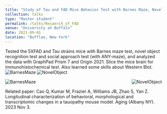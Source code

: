 ```yaml
---
title: "Study of Tau and FAD Mice Behavior Test with Barnes Maze, Novel Object Task, and Social Preference Task"
collection: talks
type: "Master student"
permalink: /talks/Resaerch_of_FAD
venue: "University at Buffalo"
date: 2021-09-01
location: "Bufflao, New York"
---
```


Tested the 5XFAD and Tau strains mice with Barnes maze test, novel object recognition test and social approach test (with ANY-maze), and analyzed the data with GraphPad Prism 7 and Origin 2021. Slice the mice brain for immunohistochemical test. Also learned some skills about Western Blot.
![BarnesMaze](http://Shengkai24.github.io/images/BarnesMaze.jpg)
![NovelObject](http://Shengkai24.github.io/images/NovelObjectRecognitionTest.png)

<div style="display: flex; justify-content: space-between;">  
    <img src="http://Shengkai24.github.io/images/BarnesMaze.jpg" alt="BarnesMaze" style="max-width: 49%;">  
    <img src="http://Shengkai24.github.io/images/NovelObjectRecognitionTest.png" alt="NovelObject" style="max-width: 49%;">  
</div> 

Related paper: Cao Q, Kumar M, Frazier A, Williams JB, Zhao S, Yan Z. Longitudinal characterization of behavioral, morphological and transcriptomic changes in a tauopathy mouse model. Aging (Albany NY). 2023 Nov 3.
